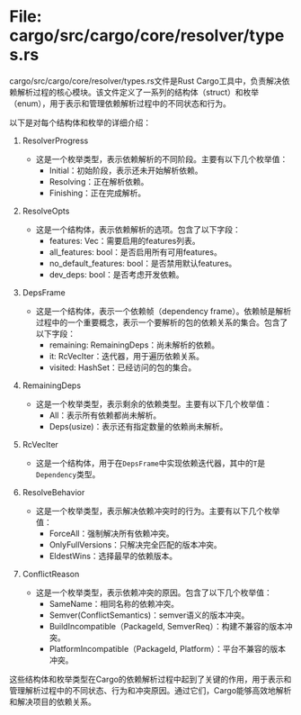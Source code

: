 # File: cargo/src/cargo/core/resolver/types.rs

cargo/src/cargo/core/resolver/types.rs文件是Rust Cargo工具中，负责解决依赖解析过程的核心模块。该文件定义了一系列的结构体（struct）和枚举（enum），用于表示和管理依赖解析过程中的不同状态和行为。

以下是对每个结构体和枚举的详细介绍：

1. ResolverProgress
   - 这是一个枚举类型，表示依赖解析的不同阶段。主要有以下几个枚举值：
     - Initial：初始阶段，表示还未开始解析依赖。
     - Resolving：正在解析依赖。
     - Finishing：正在完成解析。

2. ResolveOpts
   - 这是一个结构体，表示依赖解析的选项。包含了以下字段：
     - features: Vec<String>：需要启用的features列表。
     - all_features: bool：是否启用所有可用features。
     - no_default_features: bool：是否禁用默认features。
     - dev_deps: bool：是否考虑开发依赖。

3. DepsFrame
   - 这是一个结构体，表示一个依赖帧（dependency frame）。依赖帧是解析过程中的一个重要概念，表示一个要解析的包的依赖关系的集合。包含了以下字段：
     - remaining: RemainingDeps：尚未解析的依赖。
     - it: RcVecIter<Dependency>：迭代器，用于遍历依赖关系。
     - visited: HashSet<PackageId>：已经访问的包的集合。

4. RemainingDeps
   - 这是一个枚举类型，表示剩余的依赖类型。主要有以下几个枚举值：
     - All：表示所有依赖都尚未解析。
     - Deps(usize)：表示还有指定数量的依赖尚未解析。

5. RcVecIter<T>
   - 这是一个结构体，用于在`DepsFrame`中实现依赖迭代器，其中的`T`是`Dependency`类型。

6. ResolveBehavior
   - 这是一个枚举类型，表示解决依赖冲突时的行为。主要有以下几个枚举值：
     - ForceAll：强制解决所有依赖冲突。
     - OnlyFullVersions：只解决完全匹配的版本冲突。
     - EldestWins：选择最早的依赖版本。

7. ConflictReason
   - 这是一个枚举类型，表示依赖冲突的原因。包含了以下几个枚举值：
     - SameName：相同名称的依赖冲突。
     - Semver(ConflictSemantics)：semver语义的版本冲突。
     - BuildIncompatible（PackageId, SemverReq）：构建不兼容的版本冲突。
     - PlatformIncompatible（PackageId, Platform）：平台不兼容的版本冲突。

这些结构体和枚举类型在Cargo的依赖解析过程中起到了关键的作用，用于表示和管理解析过程中的不同状态、行为和冲突原因。通过它们，Cargo能够高效地解析和解决项目的依赖关系。

